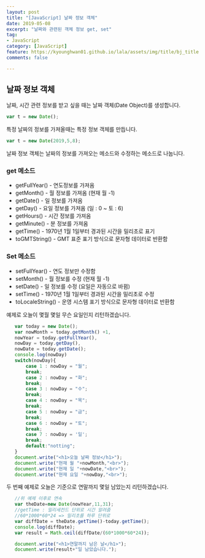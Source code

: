 ```yaml
---
layout: post
title: "[JavaScript] 날짜 정보 객체"
date: 2019-05-08
excerpt: "날짜와 관련된 객체 정보 get, set"
tag:
- JavaScript
category: [JavaScript]
feature: https://kyounghwan01.github.io/lala/assets/img/title/bj_title.jpg
comments: false

---
```




## 날짜 정보 객체

날짜, 시간 관련 정보를 받고 싶을 때는 날짜 객체(Date Object)를 생성합니다.

```js
var t = new Date();
```

특정 날짜의 정보를 가져올때는 특정 정보 객체를 만듭니다.

```js
var t = new Date(2019,5,8);
```

날짜 정보 객체는 날짜의 정보를 가져오는 메소드와 수정하는 메소드로 나눕니다.

### get 메소드

- getFullYear() - 연도정보를 가져옴
- getMonth() - 월 정보를 가져옴 (현재 월 -1)
- getDate() - 일 정보를 가져옴
- getDay() - 요일 정보를 가져옴 (일 : 0 ~ 토 : 6)
- getHours() - 시간 정보를 가져옴
- getMinute() - 분 정보를 가져옴
- getTime() - 1970년 1월 1일부터 경과된 시간을 밀리초로 표기
- toGMTString() - GMT 표준 표기 방식으로 문자형 데이터로 반환함

### Set 메소드

- setFullYear() - 연도 정보만 수정함
- setMonth() - 월 정보를 수정 (현재 월 -1)
- setDate() - 일 정보를 수정 (요일은 자동으로 바뀜)
- setTime() - 1970년 1월 1일부터 경과된 시간을 밀리초로 수정
- toLocaleString() - 운영 시스템 표기 방식으로 문자형 데이터로 반환함

예제로 오늘이 몇월 몇일 무슨 요일인지 리턴하겠습니다.

```js
   var today = new Date();
   var nowMonth = today.getMonth() +1,
   nowYear = today.getFullYear(),
   nowDay = today.getDay(),
   nowDate = today.getDate();
   console.log(nowDay)
   switch(nowDay){
       case 1 : nowDay = "월";
       break;
       case 2 : nowDay = "화";
       break;
       case 3 : nowDay = "수";
       break;
       case 4 : nowDay = "목";
       break;
       case 5 : nowDay = "금";
       break;
       case 6 : nowDay = "토";
       break;
       case 7 : nowDay = '일';
       break;
       default:"notting";
   }
   document.write("<h1>오늘 날짜 정보</h1>");
   document.write("현재 월 "+nowMonth,"<br>");
   document.write("현재 일 "+nowDate,"<br>");
   document.write("현재 요일 "+nowDay,"<br>");

```

두 번째 예제로 오늘은 기준으로 연말까지 몇일 남았는지 리턴하겠습니다.

```js
   //위 예제 이후로 연속
   var theDate=new Date(nowYear,11,31);
   //getTime : 밀리세컨드 단위로 시간 알려줌
   //60*1000*60*24 => 밀리초를 하루 단위로 
   var diffDate = theDate.getTime()-today.getTime();
   console.log(diffDate);
   var result = Math.ceil(diffDate/(60*1000*60*24));

   document.write("<h1>연말까지 남은 날</h1>");
   document.write(result+"일 남았습니다.");
```





